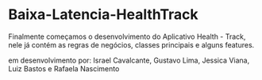 # Baixa-Latencia-HealthTrack
Finalmente começamos o desenvolvimento do Aplicativo Health - Track, nele já contém as regras de negócios, classes principais e alguns features.

em desenvolvimento por: Israel Cavalcante, Gustavo Lima, Jessica Viana, Luiz Bastos e Rafaela Nascimento
